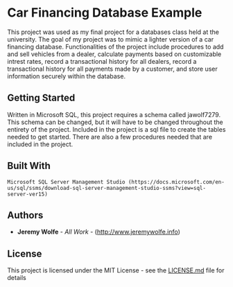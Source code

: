 # Car Financing Database Example

This project was used as my final project for a databases class held at the university. The goal of my project was to mimic a lighter version of a car financing database. Functionalities of the project include procedures to add and sell vehicles from a dealer, calculate payments based on customizable intrest rates, record a transactional history for all dealers, record a transactional history for all payments made by a customer, and store user information securely within the database. 

## Getting Started

Written in Microsoft SQL, this project requires a schema called jawolf7279. This schema can be changed, but it will have to be changed throughout the entirety of the project. Included in the project is a sql file to create the tables needed to get started. There are also a few procedures needed that are included in the project.

## Built With

```
Microsoft SQL Server Management Studio (https://docs.microsoft.com/en-us/sql/ssms/download-sql-server-management-studio-ssms?view=sql-server-ver15)
```

## Authors

* **Jeremy Wolfe** - *All Work* - (http://www.jeremywolfe.info)


## License

This project is licensed under the MIT License - see the [LICENSE.md](LICENSE.md) file for details



